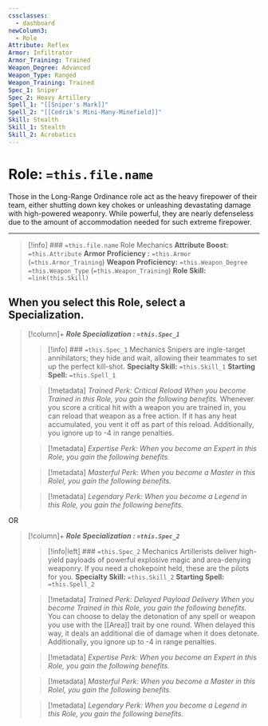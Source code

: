 ```yaml
---
cssclasses:
  - dashboard
newColumn3:
  - Role
Attribute: Reflex
Armor: Infiltrator
Armor_Training: Trained
Weapon_Degree: Advanced
Weapon_Type: Ranged
Weapon_Training: Trained
Spec_1: Sniper
Spec_2: Heavy Artillery
Spell_1: "[[Sniper's Mark]]"
Spell_2: "[[Cedrik's Mini-Many-Minefield]]"
Skill: Stealth
Skill_1: Stealth
Skill_2: Acrobatics
---
```

# Role: `=this.file.name`
Those in the Long-Range Ordinance role act as the heavy firepower of their team, either shutting down key chokes or unleashing devastating damage with high-powered weaponry. While powerful, they are nearly defenseless due to the amount of accommodation needed for such extreme firepower.
- - -
>[!info] ### `=this.file.name` Role Mechanics
> **Attribute Boost:** `=this.Attribute`
> **Armor Proficiency :** `=this.Armor` (`=this.Armor_Training`)
> **Weapon Proficiency:** `=this.Weapon_Degree` `=this.Weapon_Type` (`=this.Weapon_Training`)
> **Role Skill:** `=link(this.Skill)`

## When you select  this Role,  select  a  Specialization. 
>[!column]+ ***Role Specialization : `=this.Spec_1`*** 
>>[!info] ### `=this.Spec_1` Mechanics
> Snipers are ingle-target annihilators; they hide and wait, allowing their teammates to set up the perfect kill-shot.
> **Specialty Skill:** `=this.Skill_1`
> **Starting Spell:** `=this.Spell_1`
> 
>> [!metadata] *Trained Perk: Critical Reload*
>> *When you become Trained in this Role, you gain the following benefits.*
>> Whenever you score a critical hit with a weapon you are trained in, you can reload that weapon as a free action. If it has any heat accumulated, you vent it off as part of this reload. Additionally, you ignore up to -4 in range penalties.
>
>> [!metadata] *Expertise Perk:*
>> *When you become an Expert in this Role, you gain the following benefits.*
>
>> [!metadata] *Masterful Perk:*
>>*When you become a Master in this Rolel, you gain the following benefits.*
>
>> [!metadata] *Legendary Perk:*
>>*When you become a Legend in this Role, you gain the following benefits.*

OR

>[!column]+ ***Role Specialization : `=this.Spec_2`*** 
>>[!info|left] ### `=this.Spec_2` Mechanics
>Artillerists deliver high-yield payloads of powerful explosive magic and area-denying weaponry. If you need a chokepoint held, these are the pilots for you.
> **Specialty Skill:** `=this.Skill_2`
> **Starting Spell:** `=this.Spell_2`
> 
>> [!metadata] *Trained Perk: Delayed Payload Delivery*
>> *When you become Trained in this Role, you gain the following benefits.*
>> You can choose to delay the detonation of any spell or weapon you use with the [[Area]] trait by one round. When delayed this way, it deals an additional die of damage when it does detonate. Additionally, you ignore up to -4 in range penalties.
>
>> [!metadata] *Expertise Perk:*
>> *When you become an Expert in this Role, you gain the following benefits.*
>
>> [!metadata] *Masterful Perk:*
>>*When you become a Master in this Rolel, you gain the following benefits.*
>
>> [!metadata] *Legendary Perk:*
>>*When you become a Legend in this Role, you gain the following benefits.*